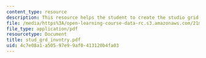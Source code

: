 ```yaml
---
content_type: resource
description: This resource helps the student to create the studio grid inventory.
file: /media/https%3A/open-learning-course-data-rc.s3.amazonaws.com/21m-603-principles-of-design-fall-2005/4c7e08a1a50597e99af0413120b4fa03_stud_grd_invntry.pdf
file_type: application/pdf
resourcetype: Document
title: stud_grd_invntry.pdf
uid: 4c7e08a1-a505-97e9-9af0-413120b4fa03
---
```

